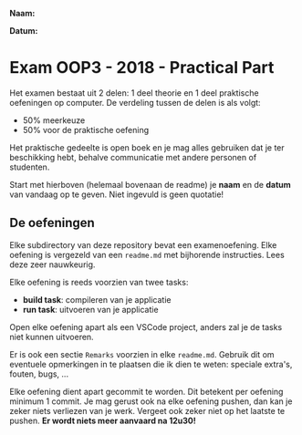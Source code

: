 **Naam:**

**Datum:**

# Exam OOP3 - 2018 - Practical Part

Het examen bestaat uit 2 delen: 1 deel theorie en 1 deel praktische oefeningen op computer. De verdeling tussen de delen is als volgt:
* 50% meerkeuze
* 50% voor de praktische oefening

Het praktische gedeelte is open boek en je mag alles gebruiken dat je ter beschikking hebt, behalve communicatie met andere personen of studenten.

Start met hierboven (helemaal bovenaan de readme) je **naam** en de **datum** van vandaag op te geven. Niet ingevuld is geen quotatie!

## De oefeningen

Elke subdirectory van deze repository bevat een examenoefening. Elke oefening is vergezeld van een `readme.md` met bijhorende instructies. Lees deze zeer nauwkeurig.

Elke oefening is reeds voorzien van twee tasks:
* **build task**: compileren van je applicatie
* **run task**: uitvoeren van je applicatie

Open elke oefening apart als een VSCode project, anders zal je de tasks niet kunnen uitvoeren.

Er is ook een sectie `Remarks` voorzien in elke `readme.md`. Gebruik dit om eventuele opmerkingen in te plaatsen die ik dien te weten: speciale extra's, fouten, bugs, ...

Elke oefening dient apart gecommit te worden. Dit betekent per oefening minimum 1 commit. Je mag gerust ook na elke oefening pushen, dan kan je zeker niets verliezen van je werk. Vergeet ook zeker niet op het laatste te pushen. **Er wordt niets meer aanvaard na 12u30!**
